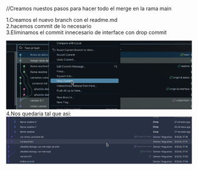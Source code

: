 //Creamos nuestos pasos para hacer todo el merge en la rama main

1.Creamos el nuevo branch con el readme.md<br>
2.hacemos commit de lo necesario<br>
3.Eliminamos el commit innecesario de interface con drop commit

![Hola](DropCommit.png)
4.Nos quedaria tal que asi:
![MergeRamas.png](MergeRamas.png)
